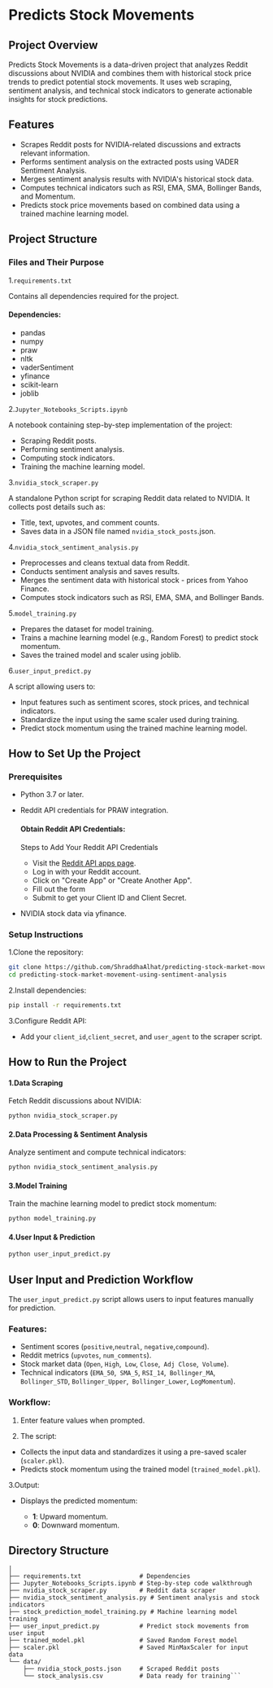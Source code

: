 

#   Predicts Stock Movements
## Project Overview


Predicts Stock Movements is a data-driven project that analyzes Reddit discussions about NVIDIA and combines them with historical stock price trends to predict potential stock movements. It uses web scraping, sentiment analysis, and technical stock indicators to generate actionable insights for stock predictions.


## Features

- Scrapes Reddit posts for NVIDIA-related discussions and extracts relevant information.
- Performs sentiment analysis on the extracted posts using VADER Sentiment Analysis.
- Merges sentiment analysis results with NVIDIA's historical stock data.
- Computes technical indicators such as RSI, EMA, SMA, Bollinger Bands, and Momentum.
- Predicts stock price movements based on combined data using a trained machine learning model.




## Project Structure
### Files and Their Purpose
1.```requirements.txt```

Contains all dependencies required for the project.

#### Dependencies:
- pandas
- numpy
- praw
- nltk
- vaderSentiment
- yfinance
- scikit-learn
- joblib
  
2.```Jupyter_Notebooks_Scripts.ipynb``` 

A notebook containing step-by-step implementation of the project:

- Scraping Reddit posts.
- Performing sentiment analysis.
- Computing stock indicators.
- Training the machine learning model.

3.```nvidia_stock_scraper.py``` 

A standalone Python script for scraping Reddit data related to NVIDIA. It collects post details such as:
- Title, text, upvotes, and comment counts.
- Saves data in a JSON file named ```nvidia_stock_posts```.json.

4.```nvidia_stock_sentiment_analysis.py```
- Preprocesses and cleans textual data from Reddit.
- Conducts sentiment analysis and saves results.
- Merges the sentiment data with historical stock - prices from Yahoo Finance.
- Computes stock indicators such as RSI, EMA, SMA, and Bollinger Bands. 

5.```model_training.py``` 
- Prepares the dataset for model training.
- Trains a machine learning model (e.g., Random Forest) to predict stock momentum.
- Saves the trained model and scaler using joblib.

6.```user_input_predict.py``` 

A script allowing users to:
- Input features such as sentiment scores, stock prices, and technical indicators.
- Standardize the input using the same scaler used during training.
- Predict stock momentum using the trained machine learning model.


## How to Set Up the Project
### Prerequisites

- Python 3.7 or later.
- Reddit API credentials for PRAW integration.
    
    #### Obtain Reddit API Credentials:

    Steps to Add Your Reddit API Credentials
      
    - Visit the [Reddit API apps page](https://www.reddit.com/prefs/apps).
    - Log in with your Reddit account.
    - Click on "Create App" or "Create Another App".
    - Fill out the form
    - Submit to get your Client ID and Client Secret.


- NVIDIA stock data via yfinance.

### Setup Instructions

1.Clone the repository:
```bash
git clone https://github.com/ShraddhaAlhat/predicting-stock-market-movement-using-sentiment-analysis.git
cd predicting-stock-market-movement-using-sentiment-analysis
```

2.Install dependencies:
```bash
pip install -r requirements.txt

```
3.Configure Reddit API:

- Add your ```client_id```,```client_secret```, and ```user_agent``` to the scraper script.

## How to Run the Project

#### 1.Data Scraping

Fetch Reddit discussions about NVIDIA:

```bash
python nvidia_stock_scraper.py

```
#### 2.Data Processing & Sentiment Analysis

Analyze sentiment and compute technical indicators:

```bash
python nvidia_stock_sentiment_analysis.py

```
#### 3.Model Training

Train the machine learning model to predict stock momentum:

```bash
python model_training.py

```
#### 4.User Input & Prediction
```bash
python user_input_predict.py

```


## User Input and Prediction Workflow
The ```user_input_predict.py``` script allows users to input features manually for prediction.

### Features:

- Sentiment scores (```positive```,```neutral```, ```negative```,```compound```).
- Reddit metrics (```upvotes```, ```num_comments```).
- Stock market data (```Open```, ```High```,``` Low```, ```Close```,``` Adj Close```,``` Volume```).
- Technical indicators (```EMA_50```,``` SMA_5```, ```RSI_14```,``` Bollinger_MA```, ```Bollinger_STD```, ```Bollinger_Upper```,``` Bollinger_Lower```, ```LogMomentum```).

### Workflow:

1. Enter feature values when prompted.

2. The script:

- Collects the input data and standardizes it using a pre-saved scaler (```scaler.pkl```).
-  Predicts stock momentum using the trained model  (```trained_model.pkl```).

3.Output:

- Displays the predicted momentum:

     - **1**: Upward momentum.
     - **0**: Downward momentum.

## Directory Structure

```predicts-stock-movements/
│
├── requirements.txt                # Dependencies
├── Jupyter_Notebooks_Scripts.ipynb # Step-by-step code walkthrough
├── nvidia_stock_scraper.py         # Reddit data scraper
├── nvidia_stock_sentiment_analysis.py # Sentiment analysis and stock indicators
├── stock_prediction_model_training.py # Machine learning model training
├── user_input_predict.py           # Predict stock movements from user input
├── trained_model.pkl               # Saved Random Forest model
├── scaler.pkl                      # Saved MinMaxScaler for input data
└── data/
    ├── nvidia_stock_posts.json     # Scraped Reddit posts
    └── stock_analysis.csv          # Data ready for training```
